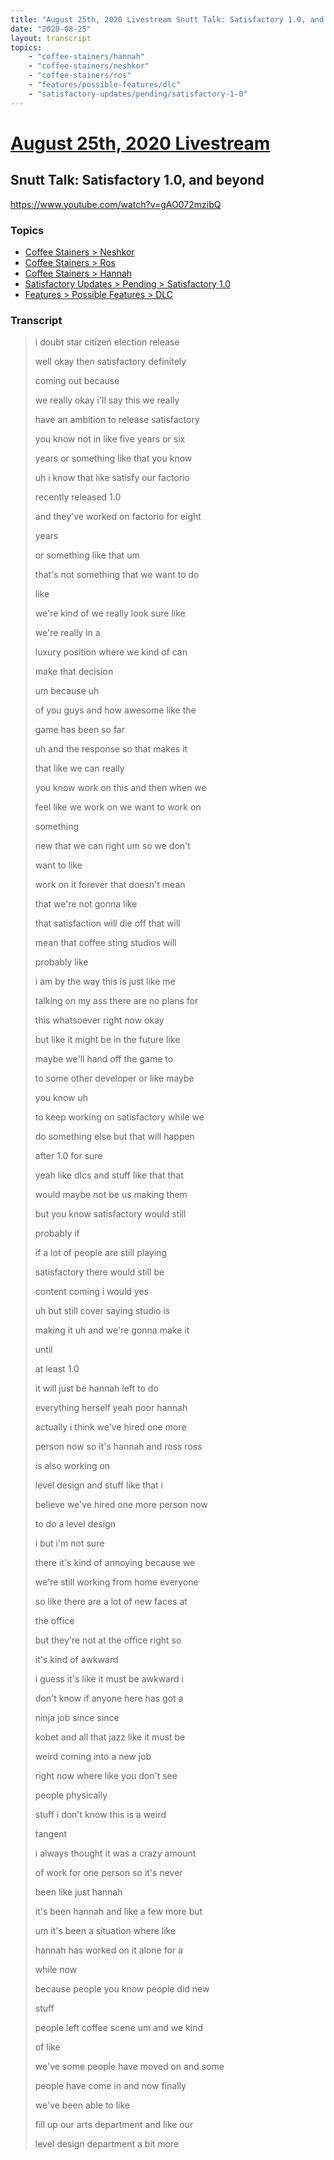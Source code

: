 ```yaml
---
title: "August 25th, 2020 Livestream Snutt Talk: Satisfactory 1.0, and beyond"
date: "2020-08-25"
layout: transcript
topics:
    - "coffee-stainers/hannah"
    - "coffee-stainers/neshkor"
    - "coffee-stainers/ros"
    - "features/possible-features/dlc"
    - "satisfactory-updates/pending/satisfactory-1-0"
---
```

# [August 25th, 2020 Livestream](../2020-08-25.md)
## Snutt Talk: Satisfactory 1.0, and beyond
https://www.youtube.com/watch?v=gAO072mzibQ

### Topics
* [Coffee Stainers > Neshkor](../topics/coffee-stainers/neshkor.md)
* [Coffee Stainers > Ros](../topics/coffee-stainers/ros.md)
* [Coffee Stainers > Hannah](../topics/coffee-stainers/hannah.md)
* [Satisfactory Updates > Pending > Satisfactory 1.0](../topics/satisfactory-updates/pending/satisfactory-1-0.md)
* [Features > Possible Features > DLC](../topics/features/possible-features/dlc.md)

### Transcript

> i doubt star citizen election release
> 
> well okay then satisfactory definitely
> 
> coming out because
> 
> we really okay i'll say this we really
> 
> have an ambition to release satisfactory
> 
> you know not in like five years or six
> 
> years or something like that you know
> 
> uh i know that like satisfy our factorio
> 
> recently released 1.0
> 
> and they've worked on factorio for eight
> 
> years
> 
> or something like that um
> 
> that's not something that we want to do
> 
> like
> 
> we're kind of we really look sure like
> 
> we're really in a
> 
> luxury position where we kind of can
> 
> make that decision
> 
> um because uh
> 
> of you guys and how awesome like the
> 
> game has been so far
> 
> uh and the response so that makes it
> 
> that like we can really
> 
> you know work on this and then when we
> 
> feel like we work on we want to work on
> 
> something
> 
> new that we can right um so we don't
> 
> want to like
> 
> work on it forever that doesn't mean
> 
> that we're not gonna like
> 
> that satisfaction will die off that will
> 
> mean that coffee sting studios will
> 
> probably like
> 
> i am by the way this is just like me
> 
> talking on my ass there are no plans for
> 
> this whatsoever right now okay
> 
> but like it might be in the future like
> 
> maybe we'll hand off the game to
> 
> to some other developer or like maybe
> 
> you know uh
> 
> to keep working on satisfactory while we
> 
> do something else but that will happen
> 
> after 1.0 for sure
> 
> yeah like dlcs and stuff like that that
> 
> would maybe not be us making them
> 
> but you know satisfactory would still
> 
> probably if
> 
> if a lot of people are still playing
> 
> satisfactory there would still be
> 
> content coming i would yes
> 
> uh but still cover saying studio is
> 
> making it uh and we're gonna make it
> 
> until
> 
> at least 1.0
> 
> it will just be hannah left to do
> 
> everything herself yeah poor hannah
> 
> actually i think we've hired one more
> 
> person now so it's hannah and ross ross
> 
> is also working on
> 
> level design and stuff like that i
> 
> believe we've hired one more person now
> 
> to do a level design
> 
> i but i'm not sure
> 
> there it's kind of annoying because we
> 
> we're still working from home everyone
> 
> so like there are a lot of new faces at
> 
> the office
> 
> but they're not at the office right so
> 
> it's kind of awkward
> 
> i guess it's like it must be awkward i
> 
> don't know if anyone here has got a
> 
> ninja job since since
> 
> kobet and all that jazz like it must be
> 
> weird coming into a new job
> 
> right now where like you don't see
> 
> people physically
> 
> stuff i don't know this is a weird
> 
> tangent
> 
> i always thought it was a crazy amount
> 
> of work for one person so it's never
> 
> been like just hannah
> 
> it's been hannah and like a few more but
> 
> um it's been a situation where like
> 
> hannah has worked on it alone for a
> 
> while now
> 
> because people you know people did new
> 
> stuff
> 
> people left coffee scene um and we kind
> 
> of like
> 
> we've some people have moved on and some
> 
> people have come in and now finally
> 
> we've been able to like
> 
> fill up our arts department and like our
> 
> level design department a bit more
> 
